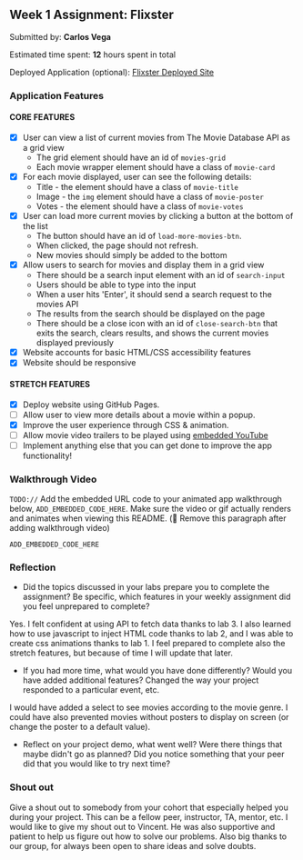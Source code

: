 ## Week 1 Assignment: Flixster

Submitted by: **Carlos Vega**

Estimated time spent: **12** hours spent in total

Deployed Application (optional): [Flixster Deployed Site](https://carlosvegga.github.io/flixster_starter/)

### Application Features

#### CORE FEATURES

- [x] User can view a list of current movies from The Movie Database API as a grid view
  - The grid element should have an id of `movies-grid`
  - Each movie wrapper element should have a class of `movie-card`
- [x] For each movie displayed, user can see the following details:
  - Title - the element should have a class of `movie-title`
  - Image - the `img` element should have a class of `movie-poster`
  - Votes - the element should have a class of `movie-votes`
- [x] User can load more current movies by clicking a button at the bottom of the list
  - The button should have an id of `load-more-movies-btn`.
  - When clicked, the page should not refresh.
  - New movies should simply be added to the bottom
- [x] Allow users to search for movies and display them in a grid view
  - There should be a search input element with an id of `search-input`
  - Users should be able to type into the input
  - When a user hits 'Enter', it should send a search request to the movies API
  - The results from the search should be displayed on the page
  - There should be a close icon with an id of `close-search-btn` that exits the search, clears results, and shows the current movies displayed previously
- [x] Website accounts for basic HTML/CSS accessibility features
- [x] Website should be responsive

#### STRETCH FEATURES

- [x] Deploy website using GitHub Pages. 
- [ ] Allow user to view more details about a movie within a popup.
- [x] Improve the user experience through CSS & animation.
- [ ] Allow movie video trailers to be played using [embedded YouTube](https://support.google.com/youtube/answer/171780?hl=en)
- [ ] Implement anything else that you can get done to improve the app functionality!

### Walkthrough Video

`TODO://` Add the embedded URL code to your animated app walkthrough below, `ADD_EMBEDDED_CODE_HERE`. Make sure the video or gif actually renders and animates when viewing this README. (🚫 Remove this paragraph after adding walkthrough video)

`ADD_EMBEDDED_CODE_HERE`

### Reflection

* Did the topics discussed in your labs prepare you to complete the assignment? Be specific, which features in your weekly assignment did you feel unprepared to complete?

Yes. I felt confident at using API to fetch data thanks to lab 3. I also learned how to use javascript to inject HTML code thanks to lab 2, and I was able to create css animations thanks to lab 1. I feel prepared to complete also the stretch features, but because of time I will update that later.

* If you had more time, what would you have done differently? Would you have added additional features? Changed the way your project responded to a particular event, etc.
  
I would have added a select to see movies according to the movie genre. I could have also prevented movies without posters to display on screen (or change the poster to a default value).

* Reflect on your project demo, what went well? Were there things that maybe didn't go as planned? Did you notice something that your peer did that you would like to try next time?

### Shout out

Give a shout out to somebody from your cohort that especially helped you during your project. This can be a fellow peer, instructor, TA, mentor, etc.
I would like to give my shout out to Vincent. He was also supportive and patient to help us figure out how to solve our problems. Also big thanks to our group, for always been open to share ideas and solve doubts.